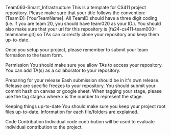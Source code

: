 Team063-Smart_Infrastructure
This is a template for CS411 project repository. Please make sure that your title follows the convention: [TeamID]-[YourTeamName]. All TeamID should have a three digit coding (i.e. if you are team 20, you should have team020 as your ID.). You should also make sure that your url for this repository is [fa24-cs411-team000-teamname.git] so TAs can correctly clone your repository and keep them up-to-date.

Once you setup your project, please remember to submit your team formation to the team form.

Permission
You should make sure you allow TAs to access your repository. You can add TA(s) as a collaborator to your repository.

Preparing for your release
Eash submission should be in it's own release. Release are specific freezes to your repository. You should submit your commit hash on canvas or google sheet. When tagging your stage, please use the tag stage.x where x is the number to represent the stage.

Keeping things up-to-date
You should make sure you keep your project root files up-to-date. Information for each file/folders are explained.

Code Contribution
Individual code contribution will be used to evaluate individual contribution to the project.